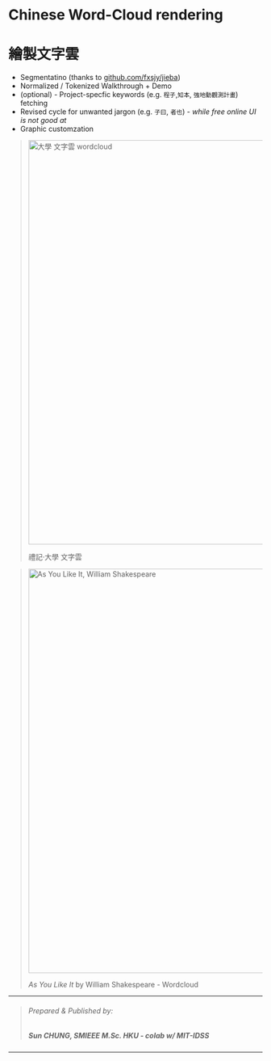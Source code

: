 # Chinese Word-Cloud rendering 
# 繪製文字雲
- Segmentatino (thanks to [github.com/fxsjy/jieba](https://github.com/fxsjy/jieba))
- Normalized / Tokenized Walkthrough + Demo
- (optional) - Project-specfic keywords (e.g. `程子`,`知本`, `強地動觀測計畫`) fetching
- Revised cycle for unwanted jargon (e.g. `子曰`, `者也`) - *while free online UI is not good at*
- Graphic customzation
> <img src="https://github.com/ieee-sun/zh-word-cloud/assets/172009644/271cc6cb-28c6-45dd-ba29-759a6c304918" title="大學 文字雲 wordcloud" width=800 height=800>
>
> 禮記·大學 文字雲

>
> <img src="https://github.com/ieee-sun/zh-word-cloud/assets/172009644/971da225-e6e8-4c12-a2b5-5517c1bc9370" title="As You Like It, William Shakespeare" width=800>
>
> *As You Like It* by William Shakespeare - Wordcloud

---
> ###### Prepared & Published by:
> ##### Sun CHUNG, *SMIEEE* M.Sc. HKU - *colab w/ MIT-IDSS*
---
